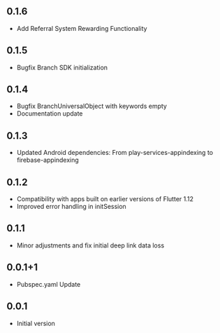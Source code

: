 ## 0.1.6
* Add Referral System Rewarding Functionality
## 0.1.5
* Bugfix Branch SDK initialization
## 0.1.4
* Bugfix BranchUniversalObject with keywords empty
* Documentation update
## 0.1.3
* Updated Android dependencies: From play-services-appindexing to firebase-appindexing
## 0.1.2
* Compatibility with apps built on earlier versions of Flutter 1.12
* Improved error handling in initSession
## 0.1.1
* Minor adjustments and fix initial deep link data loss
## 0.0.1+1
* Pubspec.yaml Update
## 0.0.1
* Initial version